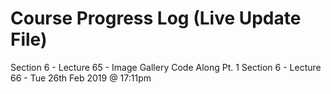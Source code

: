 # Course Progress Log (Live Update File)
Section 6 - Lecture 65 - Image Gallery Code Along Pt. 1 
Section 6 - Lecture 66 - Tue 26th Feb 2019 @ 17:11pm

